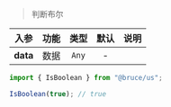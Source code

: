 > 判断布尔

入参|功能|类型|默认|说明
:-:|:-:|:-:|:-:|-
**data**|数据|`Any`|-

```js
import { IsBoolean } from "@bruce/us";

IsBoolean(true); // true
```